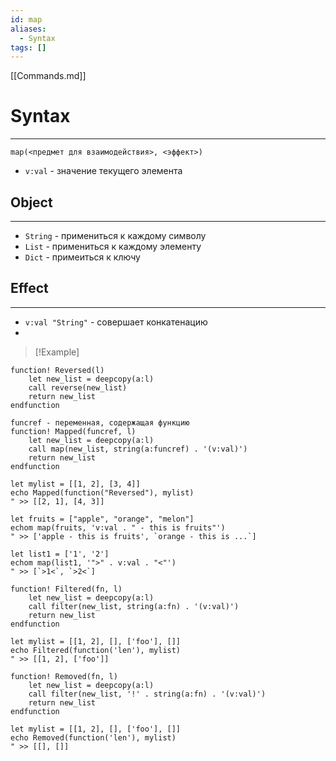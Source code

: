 ```yaml
---
id: map
aliases:
  - Syntax
tags: []
---
```


[[Commands.md]]

# Syntax
---

`map(<предмет для взаимодействия>, <эффект>)`
- `v:val` - значение текущего элемента

## Object
---
- `String` - примениться к каждому символу
- `List` - примениться к каждому элементу
- `Dict` - примеиться к ключу

## Effect
---
- `v:val "String"` - совершает конкатенацию
-

>[!Example]
```vim
function! Reversed(l)
	let new_list = deepcopy(a:l)
	call reverse(new_list)
	return new_list
endfunction

funcref - переменная, содержащая функцию
function! Mapped(funcref, l)
	let new_list = deepcopy(a:l)
	call map(new_list, string(a:funcref) . '(v:val)')
	return new_list
endfunction

let mylist = [[1, 2], [3, 4]]
echo Mapped(function("Reversed"), mylist)
" >> [[2, 1], [4, 3]]

let fruits = ["apple", "orange", "melon"]
echom map(fruits, 'v:val . " - this is fruits"')
" >> ['apple - this is fruits', `orange - this is ...`]

let list1 = ['1', '2']
echom map(list1, '">" . v:val . "<"')
" >> [`>1<`, `>2<`]

function! Filtered(fn, l)
	let new_list = deepcopy(a:l)
	call filter(new_list, string(a:fn) . '(v:val)')
	return new_list
endfunction

let mylist = [[1, 2], [], ['foo'], []]
echo Filtered(function('len'), mylist)
" >> [[1, 2], ['foo']]

function! Removed(fn, l)
	let new_list = deepcopy(a:l)
	call filter(new_list, '!' . string(a:fn) . '(v:val)')
	return new_list
endfunction

let mylist = [[1, 2], [], ['foo'], []]
echo Removed(function('len'), mylist)
" >> [[], []]
```




